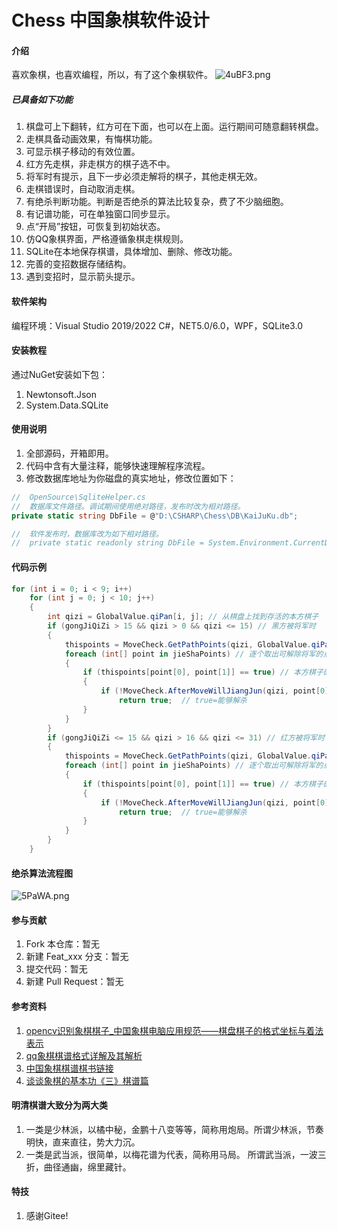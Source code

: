 # Chess 中国象棋软件设计

#### 介绍
喜欢象棋，也喜欢编程，所以，有了这个象棋软件。
![4uBF3.png](https://s1.328888.xyz/2022/05/07/4uBF3.png)
##### 已具备如下功能
1.  棋盘可上下翻转，红方可在下面，也可以在上面。运行期间可随意翻转棋盘。
2.  走棋具备动画效果，有悔棋功能。
3.  可显示棋子移动的有效位置。
4.  红方先走棋，非走棋方的棋子选不中。
4.  将军时有提示，且下一步必须走解将的棋子，其他走棋无效。
5.  走棋错误时，自动取消走棋。
5.  有绝杀判断功能。判断是否绝杀的算法比较复杂，费了不少脑细胞。
6.  有记谱功能，可在单独窗口同步显示。
7.  点“开局”按钮，可恢复到初始状态。
8.  仿QQ象棋界面，严格遵循象棋走棋规则。
9.  SQLite在本地保存棋谱，具体增加、删除、修改功能。
10. 完善的变招数据存储结构。
11. 遇到变招时，显示箭头提示。

#### 软件架构

编程环境：Visual Studio 2019/2022
C#，NET5.0/6.0，WPF，SQLite3.0

#### 安装教程

通过NuGet安装如下包：
1.  Newtonsoft.Json
2.  System.Data.SQLite


#### 使用说明

1.  全部源码，开箱即用。
2.  代码中含有大量注释，能够快速理解程序流程。
3.  修改数据库地址为你磁盘的真实地址，修改位置如下：
``` c#
//  OpenSource\SqliteHelper.cs
//  数据库文件路径。调试期间使用绝对路径，发布时改为相对路径。
private static string DbFile = @"D:\CSHARP\Chess\DB\KaiJuKu.db";

//  软件发布时，数据库改为如下相对路径。
//  private static readonly string DbFile = System.Environment.CurrentDirectory + @"\DB\KaiJuKu.db";
```  

#### 代码示例

``` c#
for (int i = 0; i < 9; i++)
    for (int j = 0; j < 10; j++)
    {
        int qizi = GlobalValue.qiPan[i, j]; // 从棋盘上找到存活的本方棋子
        if (gongJiQiZi > 15 && qizi > 0 && qizi <= 15) // 黑方被将军时
        {
            thispoints = MoveCheck.GetPathPoints(qizi, GlobalValue.qiPan); // 获得本方棋子的可移动路径
            foreach (int[] point in jieShaPoints) // 逐个取出可解除将军的点位坐标
            {
                if (thispoints[point[0], point[1]] == true) // 本方棋子的可移动路径是否包含解除攻击点
                {
                    if (!MoveCheck.AfterMoveWillJiangJun(qizi, point[0], point[1], GlobalValue.qiPan))
                        return true;  // true=能够解杀
                }
            }
        }
        if (gongJiQiZi <= 15 && qizi > 16 && qizi <= 31) // 红方被将军时
        {
            thispoints = MoveCheck.GetPathPoints(qizi, GlobalValue.qiPan); // 获得本方棋子的可移动路径
            foreach (int[] point in jieShaPoints) // 逐个取出可解除将军的点位坐标
            {
                if (thispoints[point[0], point[1]] == true) // 本方棋子的可移动路径是否包含解除攻击点
                {
                    if (!MoveCheck.AfterMoveWillJiangJun(qizi, point[0], point[1], GlobalValue.qiPan))
                        return true;  // true=能够解杀
                }
            }
        }
    }
```


#### 绝杀算法流程图
![5PaWA.png](https://s1.328888.xyz/2022/06/02/5PaWA.png)
#### 参与贡献

1.  Fork 本仓库：暂无
2.  新建 Feat_xxx 分支：暂无
3.  提交代码：暂无
4.  新建 Pull Request：暂无

#### 参考资料

1.  [opencv识别象棋棋子_中国象棋电脑应用规范——棋盘棋子的格式坐标与着法表示](https://blog.csdn.net/weixin_28681719/article/details/113090094?utm_medium=distribute.pc_relevant.none-task-blog-2~default~baidujs_title~default-4-113090094-blog-87528438.pc_relevant_paycolumn_v3&spm=1001.2101.3001.4242.3&utm_relevant_index=6)
2.  [qq象棋棋谱格式详解及其解析](https://blog.csdn.net/qq_43668159/article/details/87528438)
3.  [中国象棋棋谱棋书链接](https://blog.csdn.net/hbuxiaofei/article/details/50686325?utm_medium=distribute.pc_relevant.none-task-blog-2~default~baidujs_title~default-0-50686325-blog-87528438.pc_relevant_paycolumn_v3&spm=1001.2101.3001.4242.1&utm_relevant_index=2)
4.  [谈谈象棋的基本功《三》棋谱篇](https://blog.csdn.net/l970090853/article/details/89036756?spm=1001.2101.3001.6650.3&utm_medium=distribute.pc_relevant.none-task-blog-2%7Edefault%7ECTRLIST%7ERate-3-89036756-blog-87528438.pc_relevant_paycolumn_v3&depth_1-utm_source=distribute.pc_relevant.none-task-blog-2%7Edefault%7ECTRLIST%7ERate-3-89036756-blog-87528438.pc_relevant_paycolumn_v3&utm_relevant_index=5)

#### 明清棋谱大致分为两大类

1.  一类是少林派，以橘中秘，金鹏十八变等等，简称用炮局。所谓少林派，节奏明快，直来直往，势大力沉。
2.  一类是武当派，很简单，以梅花谱为代表，简称用马局。 所谓武当派，一波三折，曲径通幽，绵里藏针。
#### 特技

1.  感谢Gitee!
